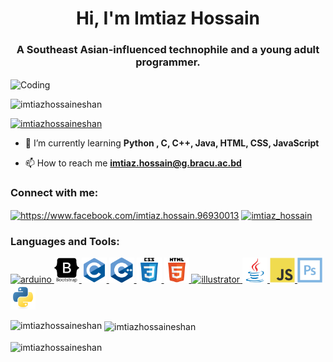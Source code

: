 <!-- <div style="display: flex; justify-content: center;">
  <img src="https://cdn.dribbble.com/users/2514208/screenshots/9457622/media/30a1e1fa2d62e32d6b3e592518bfa6e5.gif" alt="MasterHead" style="max-width: 150%; height: 50%;">
</div>

 -->
<!-- <img align="right" alt="Coding" width="300" src="https://cdn.dribbble.com/users/1059583/screenshots/4171367/media/34e69eb61a7bd8dea1c957a8b82605a7.gif"> -->

<!-- ![MasterHead](https://cdn.dribbble.com/users/1059583/screenshots/4171367/media/34e69eb61a7bd8dea1c957a8b82605a7.gif) -->
<h1 align="center">Hi, I'm Imtiaz Hossain</h1>
<h3 align="center">A Southeast Asian-influenced technophile and a young adult programmer.</h3>
<img align="center" alt="Coding" width="300" src="https://cdn.dribbble.com/users/1059583/screenshots/4171367/media/34e69eb61a7bd8dea1c957a8b82605a7.gif">


<p align="left"> <img src="https://komarev.com/ghpvc/?username=imtiazhossaineshan&label=Profile%20views&color=0e75b6&style=flat" alt="imtiazhossaineshan" /> </p>

<p align="left"> <a href="https://github.com/ryo-ma/github-profile-trophy"><img src="https://github-profile-trophy.vercel.app/?username=imtiazhossaineshan" alt="imtiazhossaineshan" /></a> </p>

- 🌱 I’m currently learning **Python , C, C++, Java, HTML, CSS, JavaScript**

- 📫 How to reach me **imtiaz.hossain@g.bracu.ac.bd**

<h3 align="left">Connect with me:</h3>
<p align="left">
<a href="https://fb.com/https://www.facebook.com/imtiaz.hossain.96930013" target="blank"><img align="center" src="https://raw.githubusercontent.com/rahuldkjain/github-profile-readme-generator/master/src/images/icons/Social/facebook.svg" alt="https://www.facebook.com/imtiaz.hossain.96930013" height="30" width="40" /></a>
<a href="https://codeforces.com/profile/imtiaz_hossain" target="blank"><img align="center" src="https://raw.githubusercontent.com/rahuldkjain/github-profile-readme-generator/master/src/images/icons/Social/codeforces.svg" alt="imtiaz_hossain" height="30" width="40" /></a>
</p>

<h3 align="left">Languages and Tools:</h3>
<p align="left"> <a href="https://www.arduino.cc/" target="_blank" rel="noreferrer"> <img src="https://cdn.worldvectorlogo.com/logos/arduino-1.svg" alt="arduino" width="40" height="40"/> </a> <a href="https://getbootstrap.com" target="_blank" rel="noreferrer"> <img src="https://raw.githubusercontent.com/devicons/devicon/master/icons/bootstrap/bootstrap-plain-wordmark.svg" alt="bootstrap" width="40" height="40"/> </a> <a href="https://www.cprogramming.com/" target="_blank" rel="noreferrer"> <img src="https://raw.githubusercontent.com/devicons/devicon/master/icons/c/c-original.svg" alt="c" width="40" height="40"/> </a> <a href="https://www.w3schools.com/cpp/" target="_blank" rel="noreferrer"> <img src="https://raw.githubusercontent.com/devicons/devicon/master/icons/cplusplus/cplusplus-original.svg" alt="cplusplus" width="40" height="40"/> </a> <a href="https://www.w3schools.com/css/" target="_blank" rel="noreferrer"> <img src="https://raw.githubusercontent.com/devicons/devicon/master/icons/css3/css3-original-wordmark.svg" alt="css3" width="40" height="40"/> </a> <a href="https://www.w3.org/html/" target="_blank" rel="noreferrer"> <img src="https://raw.githubusercontent.com/devicons/devicon/master/icons/html5/html5-original-wordmark.svg" alt="html5" width="40" height="40"/> </a> <a href="https://www.adobe.com/in/products/illustrator.html" target="_blank" rel="noreferrer"> <img src="https://www.vectorlogo.zone/logos/adobe_illustrator/adobe_illustrator-icon.svg" alt="illustrator" width="40" height="40"/> </a> <a href="https://www.java.com" target="_blank" rel="noreferrer"> <img src="https://raw.githubusercontent.com/devicons/devicon/master/icons/java/java-original.svg" alt="java" width="40" height="40"/> </a> <a href="https://developer.mozilla.org/en-US/docs/Web/JavaScript" target="_blank" rel="noreferrer"> <img src="https://raw.githubusercontent.com/devicons/devicon/master/icons/javascript/javascript-original.svg" alt="javascript" width="40" height="40"/> </a> <a href="https://www.photoshop.com/en" target="_blank" rel="noreferrer"> <img src="https://raw.githubusercontent.com/devicons/devicon/master/icons/photoshop/photoshop-line.svg" alt="photoshop" width="40" height="40"/> </a> <a href="https://www.python.org" target="_blank" rel="noreferrer"> <img src="https://raw.githubusercontent.com/devicons/devicon/master/icons/python/python-original.svg" alt="python" width="40" height="40"/> </a> </p>

<p><img align="left" src="https://github-readme-stats.vercel.app/api/top-langs?username=imtiazhossaineshan&show_icons=true&locale=en&layout=compact" alt="imtiazhossaineshan" /></p>

<p>&nbsp;<img align="center" src="https://github-readme-stats.vercel.app/api?username=imtiazhossaineshan&show_icons=true&locale=en" alt="imtiazhossaineshan" /></p>

<p><img align="center" src="https://github-readme-streak-stats.herokuapp.com/?user=imtiazhossaineshan&" alt="imtiazhossaineshan" /></p>
